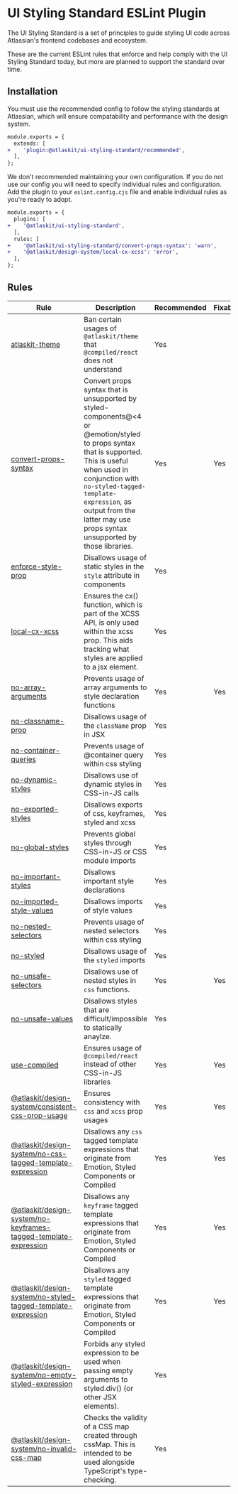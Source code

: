 # UI Styling Standard ESLint Plugin

The UI Styling Standard is a set of principles to guide styling UI code across Atlassian's frontend
codebases and ecosystem.

These are the current ESLint rules that enforce and help comply with the UI Styling Standard today,
but more are planned to support the standard over time.

## Installation

You must use the recommended config to follow the styling standards at Atlassian, which will ensure
compatability and performance with the design system.

```diff
module.exports = {
  extends: [
+    'plugin:@atlaskit/ui-styling-standard/recommended',
  ],
};
```

We don't recommended maintaining your own configuration. If you do not use our config you will need
to specify individual rules and configuration. Add the plugin to your `eslint.config.cjs` file and
enable individual rules as you're ready to adopt.

```diff
module.exports = {
  plugins: [
+    '@atlaskit/ui-styling-standard',
  ],
  rules: [
+    '@atlaskit/ui-styling-standard/convert-props-syntax': 'warn',
+    '@atlaskit/design-system/local-cx-xcss': 'error',
  ],
};
```

## Rules

<!-- START_RULE_TABLE_CODEGEN -->
<!-- @codegenCommand yarn workspace @atlaskit/eslint-plugin-ui-styling-standard codegen -->

| Rule                                                                                                                                                                                              | Description                                                                                                                                                                                                                                                                                | Recommended | Fixable | Suggestions |
| ------------------------------------------------------------------------------------------------------------------------------------------------------------------------------------------------- | ------------------------------------------------------------------------------------------------------------------------------------------------------------------------------------------------------------------------------------------------------------------------------------------ | ----------- | ------- | ----------- |
| <a href="./packages/design-system/eslint-plugin-ui-styling-standard/src/rules/atlaskit-theme/README.md">atlaskit-theme</a>                                                                        | Ban certain usages of `@atlaskit/theme` that `@compiled/react` does not understand                                                                                                                                                                                                         | Yes         |         |             |
| <a href="./packages/design-system/eslint-plugin-ui-styling-standard/src/rules/convert-props-syntax/README.md">convert-props-syntax</a>                                                            | Convert props syntax that is unsupported by styled-components@<4 or @emotion/styled to props syntax that is supported. This is useful when used in conjunction with `no-styled-tagged-template-expression`, as output from the latter may use props syntax unsupported by those libraries. | Yes         | Yes     |             |
| <a href="./packages/design-system/eslint-plugin-ui-styling-standard/src/rules/enforce-style-prop/README.md">enforce-style-prop</a>                                                                | Disallows usage of static styles in the `style` attribute in components                                                                                                                                                                                                                    | Yes         |         |             |
| <a href="./packages/design-system/eslint-plugin-ui-styling-standard/src/rules/local-cx-xcss/README.md">local-cx-xcss</a>                                                                          | Ensures the cx() function, which is part of the XCSS API, is only used within the xcss prop. This aids tracking what styles are applied to a jsx element.                                                                                                                                  | Yes         |         |             |
| <a href="./packages/design-system/eslint-plugin-ui-styling-standard/src/rules/no-array-arguments/README.md">no-array-arguments</a>                                                                | Prevents usage of array arguments to style declaration functions                                                                                                                                                                                                                           | Yes         | Yes     |             |
| <a href="./packages/design-system/eslint-plugin-ui-styling-standard/src/rules/no-classname-prop/README.md">no-classname-prop</a>                                                                  | Disallows usage of the `className` prop in JSX                                                                                                                                                                                                                                             | Yes         |         |             |
| <a href="./packages/design-system/eslint-plugin-ui-styling-standard/src/rules/no-container-queries/README.md">no-container-queries</a>                                                            | Prevents usage of @container query within css styling                                                                                                                                                                                                                                      | Yes         |         |             |
| <a href="./packages/design-system/eslint-plugin-ui-styling-standard/src/rules/no-dynamic-styles/README.md">no-dynamic-styles</a>                                                                  | Disallows use of dynamic styles in CSS-in-JS calls                                                                                                                                                                                                                                         | Yes         |         |             |
| <a href="./packages/design-system/eslint-plugin-ui-styling-standard/src/rules/no-exported-styles/README.md">no-exported-styles</a>                                                                | Disallows exports of css, keyframes, styled and xcss                                                                                                                                                                                                                                       | Yes         |         |             |
| <a href="./packages/design-system/eslint-plugin-ui-styling-standard/src/rules/no-global-styles/README.md">no-global-styles</a>                                                                    | Prevents global styles through CSS-in-JS or CSS module imports                                                                                                                                                                                                                             | Yes         |         |             |
| <a href="./packages/design-system/eslint-plugin-ui-styling-standard/src/rules/no-important-styles/README.md">no-important-styles</a>                                                              | Disallows important style declarations                                                                                                                                                                                                                                                     | Yes         |         |             |
| <a href="./packages/design-system/eslint-plugin-ui-styling-standard/src/rules/no-imported-style-values/README.md">no-imported-style-values</a>                                                    | Disallows imports of style values                                                                                                                                                                                                                                                          | Yes         |         |             |
| <a href="./packages/design-system/eslint-plugin-ui-styling-standard/src/rules/no-nested-selectors/README.md">no-nested-selectors</a>                                                              | Prevents usage of nested selectors within css styling                                                                                                                                                                                                                                      | Yes         |         |             |
| <a href="./packages/design-system/eslint-plugin-ui-styling-standard/src/rules/no-styled/README.md">no-styled</a>                                                                                  | Disallows usage of the `styled` imports                                                                                                                                                                                                                                                    | Yes         |         |             |
| <a href="./packages/design-system/eslint-plugin-ui-styling-standard/src/rules/no-unsafe-selectors/README.md">no-unsafe-selectors</a>                                                              | Disallows use of nested styles in `css` functions.                                                                                                                                                                                                                                         | Yes         | Yes     | Yes         |
| <a href="./packages/design-system/eslint-plugin-ui-styling-standard/src/rules/no-unsafe-values/README.md">no-unsafe-values</a>                                                                    | Disallows styles that are difficult/impossible to statically anaylze.                                                                                                                                                                                                                      | Yes         |         |             |
| <a href="./packages/design-system/eslint-plugin-ui-styling-standard/src/rules/use-compiled/README.md">use-compiled</a>                                                                            | Ensures usage of `@compiled/react` instead of other CSS-in-JS libraries                                                                                                                                                                                                                    | Yes         | Yes     |             |
| <a href="https://atlassian.design/components/eslint-plugin-ui-styling-standard/consistent-css-prop-usage/usage">@atlaskit/design-system/consistent-css-prop-usage</a>                             | Ensures consistency with `css` and `xcss` prop usages                                                                                                                                                                                                                                      | Yes         | Yes     |             |
| <a href="https://atlassian.design/components/eslint-plugin-ui-styling-standard/no-css-tagged-template-expression/usage">@atlaskit/design-system/no-css-tagged-template-expression</a>             | Disallows any `css` tagged template expressions that originate from Emotion, Styled Components or Compiled                                                                                                                                                                                 | Yes         | Yes     |             |
| <a href="https://atlassian.design/components/eslint-plugin-ui-styling-standard/no-keyframes-tagged-template-expression/usage">@atlaskit/design-system/no-keyframes-tagged-template-expression</a> | Disallows any `keyframe` tagged template expressions that originate from Emotion, Styled Components or Compiled                                                                                                                                                                            | Yes         | Yes     |             |
| <a href="https://atlassian.design/components/eslint-plugin-ui-styling-standard/no-styled-tagged-template-expression/usage">@atlaskit/design-system/no-styled-tagged-template-expression</a>       | Disallows any `styled` tagged template expressions that originate from Emotion, Styled Components or Compiled                                                                                                                                                                              | Yes         | Yes     |             |
| <a href="https://atlassian.design/components/eslint-plugin-ui-styling-standard/no-empty-styled-expression/usage">@atlaskit/design-system/no-empty-styled-expression</a>                           | Forbids any styled expression to be used when passing empty arguments to styled.div() (or other JSX elements).                                                                                                                                                                             | Yes         |         |             |
| <a href="https://atlassian.design/components/eslint-plugin-ui-styling-standard/no-invalid-css-map/usage">@atlaskit/design-system/no-invalid-css-map</a>                                           | Checks the validity of a CSS map created through cssMap. This is intended to be used alongside TypeScript's type-checking.                                                                                                                                                                 | Yes         |         |             |

<!-- END_RULE_TABLE_CODEGEN -->
